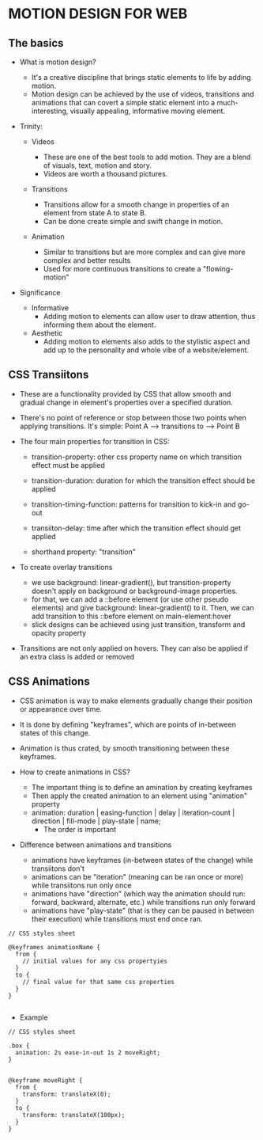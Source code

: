 # MOTION DESIGN FOR WEB

## The basics

- What is motion design?

  - It's a creative discipline that brings static elements to life by adding motion.
  - Motion design can be achieved by the use of videos, transitions and animations that can covert a simple static element into a much-interesting, visually appealing, informative moving element.

- Trinity:

  - Videos

    - These are one of the best tools to add motion. They are a blend of visuals, text, motion and story.
    - Videos are worth a thousand pictures.

  - Transitions

    - Transitions allow for a smooth change in properties of an element from state A to state B.
    - Can be done create simple and swift change in motion.

  - Animation
    - Similar to transitions but are more complex and can give more complex and better results
    - Used for more continuous transitions to create a "flowing-motion"

- Significance

  - Informative
    - Adding motion to elements can allow user to draw attention, thus informing them about the element.
  - Aesthetic
    - Adding motion to elements also adds to the stylistic aspect and add up to the personality and whole vibe of a website/element.

## CSS Transiitons

- These are a functionality provided by CSS that allow smooth and gradual change in element's properties over a specified duration.
- There's no point of reference or stop between those two points when applying transitions. It's simple: Point A --> transitions to --> Point B
- The four main properties for transition in CSS:

  - transition-property: other css property name on which transition effect must be applied
  - transition-duration: duration for which the transition effect should be applied
  - transition-timing-function: patterns for transition to kick-in and go-out
  - transiiton-delay: time after which the transition effect should get applied

  - shorthand property: "transition"

- To create overlay transitions

  - we use background: linear-gradient(), but transition-property doesn't apply on background or background-image properties.
  - for that, we can add a ::before element (or use other pseudo elements) and give background: linear-gradient() to it. Then, we can add transition to this ::before element on main-element:hover
  - slick designs can be achieved using just transition, transform and opacity property

- Transitions are not only applied on hovers. They can also be applied if an extra class is added or removed

## CSS Animations

- CSS animation is way to make elements gradually change their position or appearance over time.
- It is done by defining "keyframes", which are points of in-between states of this change.
- Animation is thus crated, by smooth transitioning between these keyframes.

- How to create animations in CSS?

  - The important thing is to define an amination by creating keyframes
  - Then apply the created animation to an element using "animation" property
  - animation: duration | easing-function | delay | iteration-count | direction | fill-mode | play-state | name;
    - The order is important

- Difference between animations and transitions
  - animations have keyframes (in-between states of the change) while transiitons don't
  - animations can be "iteration" (meaning can be ran once or more) while transiitons run only once
  - animations have "direction" (which way the animation should run: forward, backward, alternate, etc.) while transitions run only forward
  - animations have "play-state" (that is they can be paused in between their execution) while transitions must end once ran.

```
// CSS styles sheet

@keyframes animationName {
  from {
    // initial values for any css propertyies
  }
  to {
    // final value for that same css properties
  }
}


```

- Example

```
// CSS styles sheet

.box {
  animation: 2s ease-in-out 1s 2 moveRight;
}


@keyframe moveRight {
  from {
    transform: translateX(0);
  }
  to {
    transform: translateX(100px);
  }
}
```
